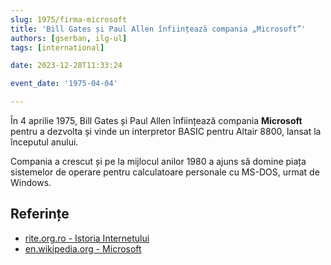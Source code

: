 ```yaml
---
slug: 1975/firma-microsoft
title: 'Bill Gates și Paul Allen înființează compania „Microsoft”'
authors: [gserban, ilg-ul]
tags: [international]

date: 2023-12-28T11:33:24

event_date: '1975-04-04'

---
```


În 4 aprilie 1975, Bill Gates și Paul Allen înființează compania
**Microsoft** pentru a dezvolta și vinde un interpretor BASIC
pentru Altair 8800, lansat la începutul anului.

<!-- truncate -->

Compania a crescut și pe la mijlocul anilor 1980 a ajuns să domine piața sistemelor de operare pentru calculatoare personale cu MS-DOS, urmat de
Windows.

## Referințe

- [rite.org.ro - Istoria Internetului](https://rite.org.ro/istoria-internetului/)
- [en.wikipedia.org - Microsoft](https://en.wikipedia.org/wiki/Microsoft)
